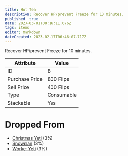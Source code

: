 ```yaml
---
title: Hot Tea
description: Recover HP/prevent Freeze for 10 minutes.
published: true
date: 2023-03-01T00:16:11.076Z
tags: items
editor: markdown
dateCreated: 2023-02-17T06:46:07.717Z
---
```


Recover HP/prevent Freeze for 10 minutes.

|Attribute|Value|
|-|-|
|ID|8|
|Purchase Price|800 Flips|
|Sell Price|400 Flips|
|Type|Consumable|
|Stackable|Yes|


# Dropped From
 * [Christmas Yeti](/monsters/christmas-yeti) (3%)
 * [Snowman](/monsters/snowman) (3%)
 * [Worker Yeti](/monsters/worker-yeti) (3%)
